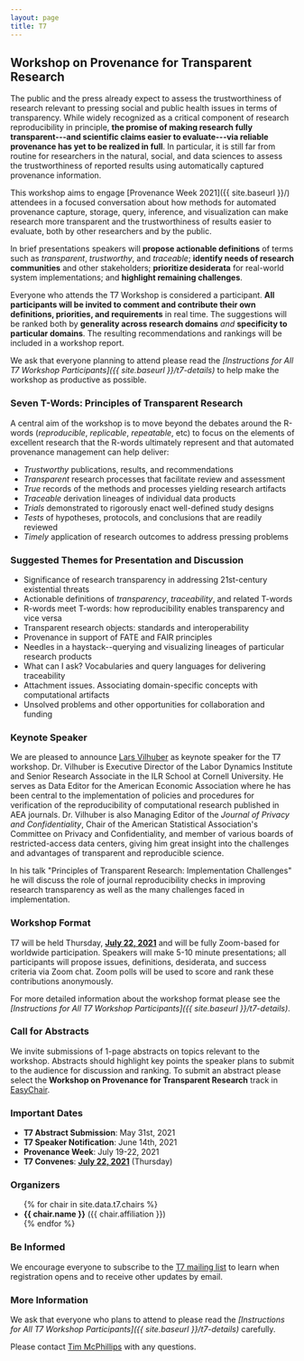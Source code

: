 ```yaml
---
layout: page
title: T7
---
```

## Workshop on Provenance for Transparent Research

The public and the press already expect to assess the trustworthiness of research relevant to pressing social and public health issues in terms of transparency. While widely recognized as a critical component of research reproducibility in principle, __the promise of making research fully transparent---and scientific claims easier to evaluate---via reliable provenance has yet to be realized in full__. In particular, it is still far from routine for researchers in the natural, social, and data sciences to assess the trustworthiness of reported results using automatically captured provenance information.

This workshop aims to engage [Provenance Week 2021]({{ site.baseurl }}/) attendees in a focused conversation about how methods for automated provenance capture, storage, query, inference, and visualization can make research more transparent and the trustworthiness of results easier to evaluate, both by other researchers and by the public. 

In brief presentations speakers will __propose actionable definitions__ of terms such as *transparent*, *trustworthy*, and *traceable*; __identify needs of research communities__ and other stakeholders; __prioritize desiderata__ for real-world system implementations; and __highlight remaining challenges__. 

Everyone who attends the T7 Workshop is considered a participant. __All participants will be invited to comment and contribute their own definitions, priorities, and requirements__ in real time. The suggestions will be ranked both by __generality across research domains__ *and* __specificity to particular domains__. The resulting recommendations and rankings will be included in a workshop report. 

We ask that everyone planning to attend please read the *[Instructions for All T7 Workshop Participants]({{ site.baseurl }}/t7-details)* to help make the workshop as productive as possible.

### Seven T-Words: Principles of Transparent Research

A central aim of the workshop is to move beyond the debates around the R-words (*reproducible*, *replicable*, *repeatable*, etc) to focus on the elements of excellent research that the R-words ultimately represent and that automated provenance management can help deliver:

- *Trustworthy* publications, results, and recommendations
- *Transparent* research processes that facilitate review and assessment
- *True* records of the methods and processes yielding research artifacts
- *Traceable* derivation lineages of individual data products
- *Trials* demonstrated to rigorously enact well-defined study designs
- *Tests* of hypotheses, protocols, and conclusions that are readily reviewed 
- *Timely* application of research outcomes to address pressing problems

### Suggested Themes for Presentation and Discussion
- Significance of research transparency in addressing 21st-century existential threats
- Actionable definitions of *transparency*, *traceability*, and related T-words 
- R-words meet T-words: how reproducibility enables transparency and vice versa
- Transparent research objects: standards and interoperability
- Provenance in support of FATE and FAIR principles
- Needles in a haystack--querying and visualizing lineages of particular research products
- What can I ask? Vocabularies and query languages for delivering traceability
- Attachment issues. Associating domain-specific concepts with computational artifacts
- Unsolved problems and other opportunities for collaboration and funding

### Keynote Speaker

We are pleased to announce [Lars Vilhuber](http://lars.vilhuber.com/) as keynote speaker for the T7 workshop. Dr. Vilhuber is Executive Director of the Labor Dynamics Institute and Senior Research Associate in the ILR School at Cornell University. He serves as Data Editor for the American Economic Association where he has been central to the implementation of policies and procedures for verification of the reproducibility of computational research published in AEA journals. Dr. Vilhuber is also Managing Editor of the *Journal of Privacy and Confidentiality*, Chair of the American Statistical Association's Committee on Privacy and Confidentiality, and member of various boards of restricted-access data centers, giving him great insight into the challenges and advantages of transparent and reproducible science.

In his talk "Principles of Transparent Research: Implementation Challenges" he will discuss the role of journal reproducibility checks in improving research transparency as well as the many challenges faced in implementation.

### Workshop Format
T7 will be held Thursday, **<span style="text-decoration: underline">July 22, 2021</span>** and will be fully Zoom-based for worldwide participation. Speakers will make 5-10 minute presentations; all participants will propose issues, definitions, desiderata, and success criteria via Zoom chat. Zoom polls will be used to score and rank these contributions anonymously. 

For more detailed information about the workshop format please see the *[Instructions for All T7 Workshop Participants]({{ site.baseurl }}/t7-details)*.

### Call for Abstracts
We invite submissions of 1-page abstracts on topics relevant to the workshop. Abstracts should highlight key points the speaker plans to submit to the audience for discussion and ranking. To submit an abstract please select the **Workshop on Provenance for Transparent Research** track in [EasyChair](https://easychair.org/conferences/?conf=pw2021). 

### Important Dates
- **T7 Abstract Submission**: May 31st, 2021
- **T7 Speaker Notification**: June 14th, 2021
- **Provenance Week**: July 19-22, 2021
- **T7 Convenes**: **<span style="text-decoration: underline">July 22, 2021</span>** (Thursday)

### Organizers

<ul>
  {% for chair in site.data.t7.chairs %}
  <li><b>{{ chair.name }}</b> (<it>{{ chair.affiliation }}</it>)</li>
  {% endfor %}
</ul>

### Be Informed

We encourage everyone to subscribe to the [T7 mailing list](https://t7.tmcphillips.dev/) to learn when registration opens and to receive other updates by email.

### More Information

We ask that everyone who plans to attend to please read the *[Instructions for All T7 Workshop Participants]({{ site.baseurl }}/t7-details)* carefully.

Please contact [Tim McPhillips](mailto:tmcphill@illinois.edu) with any questions.

